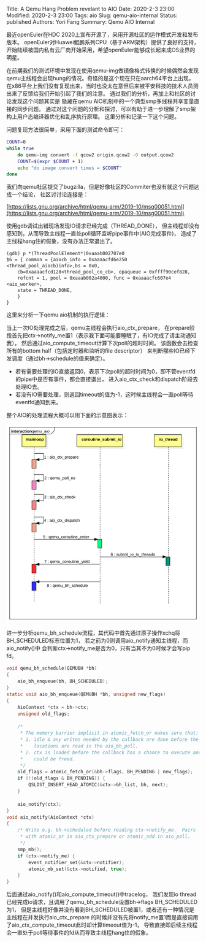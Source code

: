 Title: A Qemu Hang Problem revelant to AIO
Date: 2020-2-3 23:00 
Modified: 2020-2-3 23:00 
Tags: aio
Slug: qemu-aio-internal
Status: published 
Authors: Yori Fang 
Summary: Qemu AIO Internal

最近openEuler在HDC 2020上宣布开源了，采用开源社区的运作模式开发和发布版本。
openEuler对Huawei鲲鹏系列CPU（基于ARM架构）提供了良好的支持，
开始陆续被国内私有云厂商开始采用，希望openEuler能够成长起来成OS业界的明星。

在前期我们的测试环境中发现在使用qemu-img做镜像格式转换的时候偶然会发现
qemu主线程会出现hung的情况。奇怪的是这个现在只在aarch64平台上出现，
在x86平台上我们没有复现出来，当时也没太在意但后来被平安科技的技术人员测出来了反馈给我们开始引起了我们的注意。
通过我们的分析，再加上和社区的讨论发现这个问题其实是
隐藏在qemu AIO机制中的一个典型smp多线程共享变量直接的同步问题。
通过对这个问题的分析和探讨，可以有助于进一步理解了smp架构上用户态编译器优化和乱序执行原理。
这里分析和记录一下这个问题。

问题复现方法很简单，采用下面的测试命令即可：

```bash
COUNT=0
while true
    do qemu-img convert -f qcow2 origin.qcow2 -O output.qcow2
    COUNT=$(expr $COUNT + 1)
    echo "do image convert times = $COUNT"
done
```

我们向qemu社区提交了bugzilla，但是好像社区的Commiter也没有就这个问题达成一个结论，
社区讨讨论连接是：

[https://lists.gnu.org/archive/html/qemu-arm/2019-10/msg00051.html](https://lists.gnu.org/archive/html/qemu-arm/2019-10/msg00051.html)


使用gdb调试出错现场发现IO请求已经完成（THREAD_DONE），
但主线程却没有感知到，从而导致主线程一直处poll循环监听pipe事件中(AIO完成事件)，
造成了主线程hang住的假象，没有办法正常退出了。

```
(gdb) p *(ThreadPoolElement*)0xaaab002707e0
$6 = { common = {aiocb_info = 0xaaaacfd6e250 <thread_pool_aiocb)info>,bs = 0x0,
    cb=0xaaaacfcd128<thread_pool_co_cb>, opaqueue = 0xffff90cef828,
    refcnt = 1, pool = 0xaaab002a4000, func = 0xaaaacfc607e4 <aio_worker>,
    state = THREAD_DONE,
    }
}
```

这里来分析一下qemu aio机制的执行逻辑：

当上一次IO处理完成之后，qemu主线程会执行aio_ctx_prepare，
在prepare阶段首先把ctx->notify_me置1（表示我下面可能要睡眠了，有IO完成了请主动通知我），
然后通过aio_compute_timeout计算下次poll的超时时间。
该函数会去检查所有的bottom half（包括定时器和监听的file descriptor）
来判断哪些IO已经下发调度（通过bh->schedule的值来确定）。

* 若有需要处理的IO直接返回0，表示下次poll的超时时间为0，即不管eventfd的pipe中是否有事件，都会直接退出，
进入aio_ctx_check和dispatch阶段去处理IO去。
* 若没有IO需要处理，则返回timeout的值为-1，这时候主线程会一直poll等待eventfd通知到来。

整个AIO的处理流程大概可以用下面的示意图表示：

![qemu aio](images/qemu_aio.svg)

进一步分析qemu_bh_schedule流程，其代码中首先通过原子操作xchq将BH_SCHEDULED标志位置为1，
若之前为0则调用aio_notify通知主线程，而aio_notify()中
会判断ctx->notify_me是否为0，只有当其不为0时候才会写pip fd。

```c
void qemu_bh_schedule(QEMUBH *bh)
{
    aio_bh_enqueue(bh, BH_SCHEDULED);
}
static void aio_bh_enqueue(QEMUBH *bh, unsigned new_flags)
{
    AioContext *ctx = bh->ctx;
    unsigned old_flags;

    /*
     * The memory barrier implicit in atomic_fetch_or makes sure that:
     * 1. idle & any writes needed by the callback are done before the
     *    locations are read in the aio_bh_poll.
     * 2. ctx is loaded before the callback has a chance to execute and bh
     *    could be freed.
     */
    old_flags = atomic_fetch_or(&bh->flags, BH_PENDING | new_flags);
    if (!(old_flags & BH_PENDING)) {
        QSLIST_INSERT_HEAD_ATOMIC(&ctx->bh_list, bh, next);
    }

    aio_notify(ctx);
}
void aio_notify(AioContext *ctx)
{
    /* Write e.g. bh->scheduled before reading ctx->notify_me.  Pairs
     * with atomic_or in aio_ctx_prepare or atomic_add in aio_poll.
     */
    smp_mb();
    if (ctx->notify_me) {
        event_notifier_set(&ctx->notifier);
        atomic_mb_set(&ctx->notified, true);
    }
}
```

后面通过aio_notify()和aio_compute_timeout()中tracelog，
我们发现io thread已经完成io请求，且调用了qemu_bh_schedule设置bh->flags BH_SCHEDULED为1，
但是主线程好像并没有看到BH_SCHEDULED被置1，或者还有一种情况是主线程在并发执行aio_ctx_prepare
的时候并没有先将notify_me置1而是直接调用了aio_ctx_compute_timeout此时却计算timeout值为-1，
导致直接即后续主线程会一直处于poll等待事件的fd从而导致主线程hang住的假象。